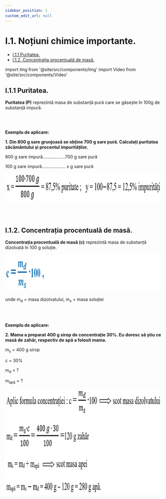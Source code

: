 ```yaml
---
sidebar_position: 1
custom_edit_url: null
---
```


# I.1. Noțiuni chimice importante.


<ul class="table-of-contents table-of-contents__left-border"><li><a href="#i11-puritatea" class="table-of-contents__link toc-highlight table-of-contents__link--active">I.1.1 Puritatea.</a></li><li><a href="#i12-concentrația-procentuală-de-masă" class="table-of-contents__link toc-highlight">I.1.2. Concentrația procentuală de masă.</a></li></ul>


import Img from '@site/src/components/Img'
import Video from '@site/src/components/Video'


## I.1.1 Puritatea.


<div class="alert alert--primary" role="alert">

**Puritatea (P)** reprezintă masa de substanță pură care se găsește în 100g de substanță impură.


</div>

<br></br>


<div class="alert alert--warning" role="alert">

**Exemplu de aplicare:**

**1. Din 800 g sare grunjoasă se obține 700 g sare pură. Calculați puritatea zăcământului și procentul impurităților.**

800 g sare impură..................700 g sare pură

100 g sare impură................... x g sare pură


<Img className="img-responsive4" src="chimie/clasa8/capitolul1/1_1_Poza1_RegulaDeTreiSimplaLaPuritate_vers3.jpg" lazy={false} width="1000" height="90" />




</div>


<br></br>




## I.1.2. Concentrația procentuală de masă.




<div class="alert alert--primary" role="alert">


**Concentrația procentuală de masă (c)** reprezintă masa de substanță dizolvată în 100 g soluție.


<Img className="img-responsive4" src="chimie/clasa8/capitolul1/1_1_Poza2_FormulaConcentratiaProcentualaDeMasa_vers2.jpg" lazy={false} width="1000" height="119" />

unde m<sub>d</sub> = masa dizolvatului, m<sub>s</sub> = masa soluției



</div>




<br></br>

<div class="alert alert--warning" role="alert">

**Exemplu de aplicare:**

**2. Mama a preparat 400 g sirop de concentrație 30%. Eu doresc să știu ce masă de zahăr, respectiv de apă a folosit mama.**

m<sub>s</sub>  = 400 g sirop

c = 30%

m<sub>d</sub> = ?

m<sub>apă</sub> = ?

<Img className="img-responsive4" src="chimie/clasa8/capitolul1/1_1_Poza3_ExempluCalculConcentratiaProcentualaDeMasa_vers3.jpg" width="1000" height="341" />





</div>


